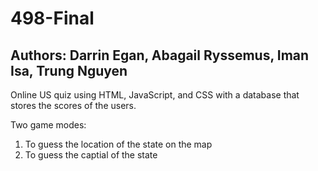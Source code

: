 # 498-Final

## Authors: Darrin Egan, Abagail Ryssemus, Iman Isa, Trung Nguyen

Online US quiz using HTML, JavaScript, and CSS with a database that stores the scores of the users.

Two game modes:
1. To guess the location of the state on the map
2. To guess the captial of the state
